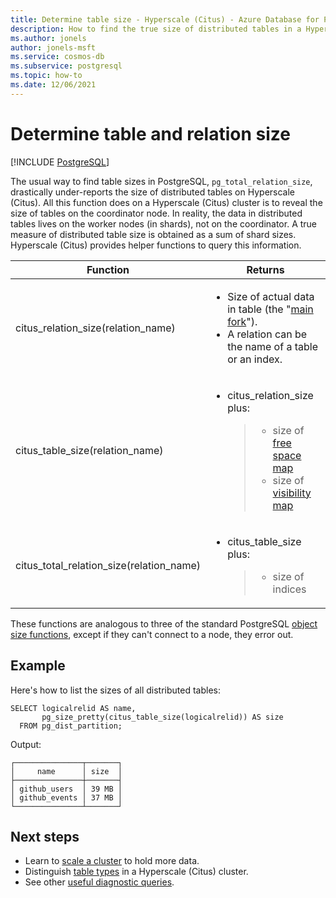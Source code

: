 ```yaml
---
title: Determine table size - Hyperscale (Citus) - Azure Database for PostgreSQL
description: How to find the true size of distributed tables in a Hyperscale (Citus) cluster
ms.author: jonels
author: jonels-msft
ms.service: cosmos-db
ms.subservice: postgresql
ms.topic: how-to
ms.date: 12/06/2021
---
```


# Determine table and relation size

[!INCLUDE [PostgreSQL](../includes/appliesto-postgresql.md)]

The usual way to find table sizes in PostgreSQL, `pg_total_relation_size`,
drastically under-reports the size of distributed tables on Hyperscale (Citus).
All this function does on a Hyperscale (Citus) cluster is to reveal the size
of tables on the coordinator node.  In reality, the data in distributed tables
lives on the worker nodes (in shards), not on the coordinator. A true measure
of distributed table size is obtained as a sum of shard sizes. Hyperscale
(Citus) provides helper functions to query this information.

<table>
<colgroup>
<col width="40%" />
<col width="59%" />
</colgroup>
<thead>
<tr class="header">
<th>Function</th>
<th>Returns</th>
</tr>
</thead>
<tbody>
<tr class="odd">
<td>citus_relation_size(relation_name)</td>
<td><ul>
<li>Size of actual data in table (the "<a href="https://www.postgresql.org/docs/current/static/storage-file-layout.html">main fork</a>").</li>
<li>A relation can be the name of a table or an index.</li>
</ul></td>
</tr>
<tr class="even">
<td>citus_table_size(relation_name)</td>
<td><ul>
<li><p>citus_relation_size plus:</p>
<blockquote>
<ul>
<li>size of <a href="https://www.postgresql.org/docs/current/static/storage-fsm.html">free space map</a></li>
<li>size of <a href="https://www.postgresql.org/docs/current/static/storage-vm.html">visibility map</a></li>
</ul>
</blockquote></li>
</ul></td>
</tr>
<tr class="odd">
<td>citus_total_relation_size(relation_name)</td>
<td><ul>
<li><p>citus_table_size plus:</p>
<blockquote>
<ul>
<li>size of indices</li>
</ul>
</blockquote></li>
</ul></td>
</tr>
</tbody>
</table>

These functions are analogous to three of the standard PostgreSQL [object size
functions](https://www.postgresql.org/docs/current/static/functions-admin.html#FUNCTIONS-ADMIN-DBSIZE),
except if they can't connect to a node, they error out.

## Example

Here's how to list the sizes of all distributed tables:

``` postgresql
SELECT logicalrelid AS name,
       pg_size_pretty(citus_table_size(logicalrelid)) AS size
  FROM pg_dist_partition;
```

Output:

```
┌───────────────┬───────┐
│     name      │ size  │
├───────────────┼───────┤
│ github_users  │ 39 MB │
│ github_events │ 37 MB │
└───────────────┴───────┘
```

## Next steps

* Learn to [scale a cluster](howto-scale-grow.md) to hold more data.
* Distinguish [table types](concepts-nodes.md) in a Hyperscale (Citus) cluster.
* See other [useful diagnostic queries](howto-useful-diagnostic-queries.md).
